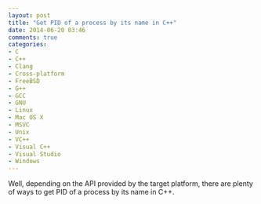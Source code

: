 ```yaml
---
layout: post
title: "Get PID of a process by its name in C++"
date: 2014-06-20 03:46
comments: true
categories: 
- C
- C++
- Clang
- Cross-platform
- FreeBSD
- G++
- GCC
- GNU
- Linux
- Mac OS X
- MSVC
- Unix
- VC++
- Visual C++
- Visual Studio
- Windows
---
```


Well, depending on the API provided by the target platform, there are plenty of ways to get PID of a process by its name in C++.

